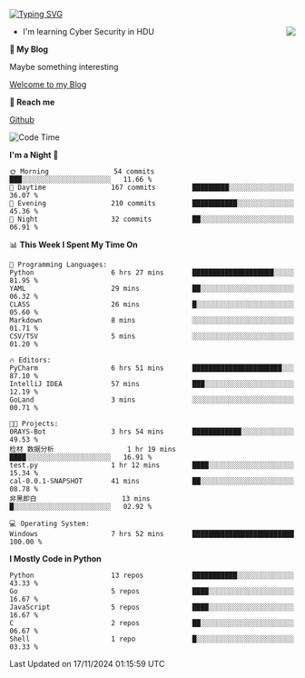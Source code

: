 [![Typing SVG](https://readme-typing-svg.herokuapp.com?font=Fira+Code&pause=1000&random=false&width=450&height=60&lines=Hello+%F0%9F%91%8B%F0%9F%8F%BB;I'm+JBNRZ)](https://git.io/typing-svg)

<a href="#">
  <img align="right" src="https://github-readme-stats.vercel.app/api?username=JBNRZ&show_icons=true&bg_color=15,f2f7fd,E0EAFC" />
</a>

- I'm learning Cyber Security in HDU

 **🌱 My Blog**

Maybe something interesting

[Welcome to my Blog](https://jbnrz.com.cn/)

 **💬 Reach me** 

[Github](https://github.com/JBNRZ)


<!--START_SECTION:waka-->
![Code Time](http://img.shields.io/badge/Code%20Time-749%20hrs%2027%20mins-blue)

**I'm a Night 🦉** 

```text
🌞 Morning                54 commits          ███░░░░░░░░░░░░░░░░░░░░░░   11.66 % 
🌆 Daytime                167 commits         █████████░░░░░░░░░░░░░░░░   36.07 % 
🌃 Evening                210 commits         ███████████░░░░░░░░░░░░░░   45.36 % 
🌙 Night                  32 commits          ██░░░░░░░░░░░░░░░░░░░░░░░   06.91 % 
```


📊 **This Week I Spent My Time On** 

```text
💬 Programming Languages: 
Python                   6 hrs 27 mins       ████████████████████░░░░░   81.95 % 
YAML                     29 mins             ██░░░░░░░░░░░░░░░░░░░░░░░   06.32 % 
CLASS                    26 mins             █░░░░░░░░░░░░░░░░░░░░░░░░   05.60 % 
Markdown                 8 mins              ░░░░░░░░░░░░░░░░░░░░░░░░░   01.71 % 
CSV/TSV                  5 mins              ░░░░░░░░░░░░░░░░░░░░░░░░░   01.20 % 

🔥 Editors: 
PyCharm                  6 hrs 51 mins       ██████████████████████░░░   87.10 % 
IntelliJ IDEA            57 mins             ███░░░░░░░░░░░░░░░░░░░░░░   12.19 % 
GoLand                   3 mins              ░░░░░░░░░░░░░░░░░░░░░░░░░   00.71 % 

🐱‍💻 Projects: 
0RAYS-Bot                3 hrs 54 mins       ████████████░░░░░░░░░░░░░   49.53 % 
检材 数据分析                  1 hr 19 mins        ████░░░░░░░░░░░░░░░░░░░░░   16.91 % 
test.py                  1 hr 12 mins        ████░░░░░░░░░░░░░░░░░░░░░   15.34 % 
cal-0.0.1-SNAPSHOT       41 mins             ██░░░░░░░░░░░░░░░░░░░░░░░   08.78 % 
非黑即白                     13 mins             █░░░░░░░░░░░░░░░░░░░░░░░░   02.92 % 

💻 Operating System: 
Windows                  7 hrs 52 mins       █████████████████████████   100.00 % 
```

**I Mostly Code in Python** 

```text
Python                   13 repos            ███████████░░░░░░░░░░░░░░   43.33 % 
Go                       5 repos             ████░░░░░░░░░░░░░░░░░░░░░   16.67 % 
JavaScript               5 repos             ████░░░░░░░░░░░░░░░░░░░░░   16.67 % 
C                        2 repos             ██░░░░░░░░░░░░░░░░░░░░░░░   06.67 % 
Shell                    1 repo              █░░░░░░░░░░░░░░░░░░░░░░░░   03.33 % 
```




 Last Updated on 17/11/2024 01:15:59 UTC
<!--END_SECTION:waka-->
